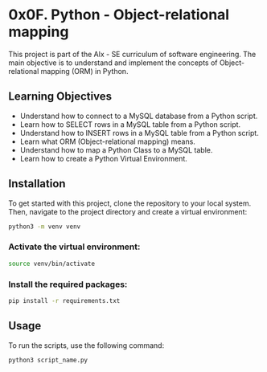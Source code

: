 # 0x0F. Python - Object-relational mapping

This project is part of the Alx - SE curriculum of software engineering. The main objective is to understand and implement the concepts of Object-relational mapping (ORM) in Python.

## Learning Objectives

- Understand how to connect to a MySQL database from a Python script.
- Learn how to SELECT rows in a MySQL table from a Python script.
- Understand how to INSERT rows in a MySQL table from a Python script.
- Learn what ORM (Object-relational mapping) means.
- Understand how to map a Python Class to a MySQL table.
- Learn how to create a Python Virtual Environment.

## Installation

To get started with this project, clone the repository to your local system. Then, navigate to the project directory and create a virtual environment:

```bash
python3 -m venv venv
```

### Activate the virtual environment:

```bash
source venv/bin/activate
```

### Install the required packages:

```bash
pip install -r requirements.txt
```

## Usage

To run the scripts, use the following command:

```bash
python3 script_name.py
```
